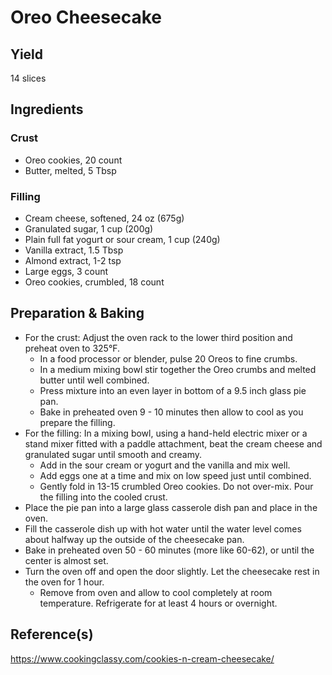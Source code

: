 # Oreo Cheesecake

## Yield

14 slices

## Ingredients

### Crust

-   Oreo cookies, 20 count
-   Butter, melted, 5 Tbsp

### Filling

-   Cream cheese, softened, 24 oz (675g)
-   Granulated sugar, 1 cup (200g)
-   Plain full fat yogurt or sour cream, 1 cup (240g)
-   Vanilla extract, 1.5 Tbsp
-   Almond extract, 1-2 tsp
-   Large eggs, 3 count
-   Oreo cookies, crumbled, 18 count

## Preparation & Baking

-   For the crust: Adjust the oven rack to the lower third position and preheat oven to 325°F.
    -   In a food processor or blender, pulse 20 Oreos to fine crumbs.
    -   In a medium mixing bowl stir together the Oreo crumbs and melted butter until well combined.
    -   Press mixture into an even layer in bottom of a 9.5 inch glass pie pan.
    -   Bake in preheated oven 9 - 10 minutes then allow to cool as you prepare the filling.
-   For the filling: In a mixing bowl, using a hand-held electric mixer or a stand mixer fitted with a paddle attachment, beat the cream cheese and granulated sugar until smooth and creamy.
    -   Add in the sour cream or yogurt and the vanilla and mix well.
    -   Add eggs one at a time and mix on low speed just until combined.
    -   Gently fold in 13-15 crumbled Oreo cookies. Do not over-mix. Pour the filling into the cooled crust.
-   Place the pie pan into a large glass casserole dish pan and place in the oven.
-   Fill the casserole dish up with hot water until the water level comes about halfway up the outside of the cheesecake pan.
-   Bake in preheated oven 50 - 60 minutes (more like 60-62), or until the center is almost set.
-   Turn the oven off and open the door slightly. Let the cheesecake rest in the oven for 1 hour.
    -   Remove from oven and allow to cool completely at room temperature. Refrigerate for at least 4 hours or overnight.

## Reference(s)

<https://www.cookingclassy.com/cookies-n-cream-cheesecake/>